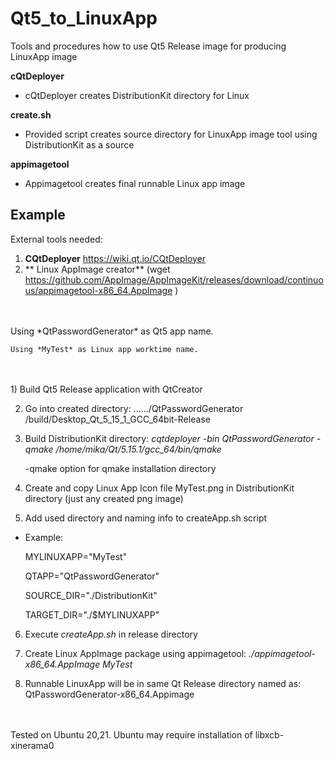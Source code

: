 # Qt5_to_LinuxApp
Tools and procedures how to use Qt5 Release image for producing LinuxApp image


**cQtDeployer**

* cQtDeployer creates DistributionKit directory for Linux

**create.sh**

* Provided script creates source directory for LinuxApp image tool using DistributionKit as a source

**appimagetool**

* Appimagetool creates final runnable Linux app image


## Example 

External tools needed: 
1) **CQtDeployer**  https://wiki.qt.io/CQtDeployer
2) ** Linux AppImage creator** (wget https://github.com/AppImage/AppImageKit/releases/download/continuous/appimagetool-x86_64.AppImage )
<br>
<br>
    Using *QtPasswordGenerator* as Qt5 app name. 
    
    Using *MyTest* as Linux app worktime name.
<br>
<br>
1) Build Qt5 Release application with QtCreator

2) Go into created directory: ....../QtPasswordGenerator /build/Desktop_Qt_5_15_1_GCC_64bit-Release

3) Build DistributionKit directory: *cqtdeployer -bin QtPasswordGenerator -qmake /home/mika/Qt/5.15.1/gcc_64/bin/qmake* 

    -qmake option for qmake installation directory

4) Create and copy Linux App Icon file MyTest.png in DistributionKit directory (just any created png image)

5) Add used directory and naming info to createApp.sh script

 *  Example: 

    MYLINUXAPP="MyTest"
 
    QTAPP="QtPasswordGenerator"
 
    SOURCE_DIR="./DistributionKit"
 
    TARGET_DIR="./$MYLINUXAPP"

6) Execute *createApp.sh* in release directory   

7) Create Linux AppImage package using appimagetool:  *./appimagetool-x86_64.AppImage MyTest*

8) Runnable LinuxApp will be in same Qt Release directory named as: QtPasswordGenerator-x86_64.Appimage
<br>
<br>
Tested on Ubuntu 20,21. Ubuntu may require installation of  libxcb-xinerama0



